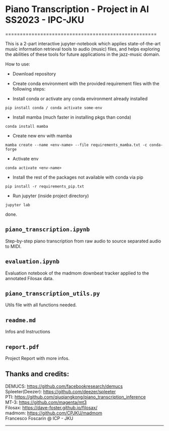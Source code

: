 # Piano Transcription - Project in AI SS2023 - IPC-JKU
====================================================


This is a 2-part interactive jupyter-notebook which applies state-of-the-art music information retrieval tools to audio (music) files, and helps exploring the abilities of these tools for future applications in the jazz-music domain. 

How to use: 

* Download repository

* Create conda environment with the provided requirement files with the following steps:

- Install conda or activate any conda environment already installed
```
pip install conda / conda activate some-env
```
- Install mamba (much faster in installing pkgs than conda)
```
conda install mamba
```
- Create new env with mamba
```
mamba create --name <env-name> --file requirements_mamba.txt -c conda-forge
```
- Activate env
```
conda activate <env-name>
```
- Install the rest of the packages not available with conda via pip
```
pip install -r requirements_pip.txt
```
- Run jupyter (inside project directory)
```
jupyter lab
```
done.

`piano_transcription.ipynb`
-------------

Step-by-step piano transcription from raw audio to source separated audio to MIDI.

`evaluation.ipynb`
-------------

Evaluation notebook of the madmom downbeat tracker applied to the annotated Filosax data.

`piano_transcription_utils.py`
-------------

Utils file with all functions needed.

`readme.md`
-------------

Infos and Instructions


`report.pdf`
-------------

Project Report with more infos.




## Thanks and credits:

DEMUCS: 			https://github.com/facebookresearch/demucs <br>
Spleeter(Deezer): 	https://github.com/deezer/spleeter <br>
PTI: 				https://github.com/qiuqiangkong/piano_transcription_inference <br>
MT-3:				https://github.com/magenta/mt3 <br>
Filosax: 			https://dave-foster.github.io/filosax/ <br>
madmom: 			https://github.com/CPJKU/madmom <br>
Francesco Foscarin @ ICP - JKU <br>

-------------

